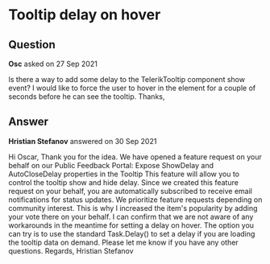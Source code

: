 # Tooltip delay on hover

## Question

**Osc** asked on 27 Sep 2021

Is there a way to add some delay to the TelerikTooltip component show event? I would like to force the user to hover in the element for a couple of seconds before he can see the tooltip. Thanks,

## Answer

**Hristian Stefanov** answered on 30 Sep 2021

Hi Oscar, Thank you for the idea. We have opened a feature request on your behalf on our Public Feedback Portal: Expose ShowDelay and AutoCloseDelay properties in the Tooltip This feature will allow you to control the tooltip show and hide delay. Since we created this feature request on your behalf, you are automatically subscribed to receive email notifications for status updates. We prioritize feature requests depending on community interest. This is why I increased the item's popularity by adding your vote there on your behalf. I can confirm that we are not aware of any workarounds in the meantime for setting a delay on hover. The option you can try is to use the standard Task.Delay() to set a delay if you are loading the tooltip data on demand. Please let me know if you have any other questions. Regards, Hristian Stefanov
